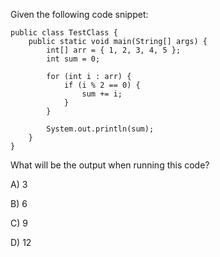 Given the following code snippet:

```
public class TestClass {
    public static void main(String[] args) {
        int[] arr = { 1, 2, 3, 4, 5 };
        int sum = 0;

        for (int i : arr) {
            if (i % 2 == 0) {
                sum += i;
            }
        }

        System.out.println(sum);
    }
}
```

What will be the output when running this code?

A) 3

B) 6

C) 9

D) 12
